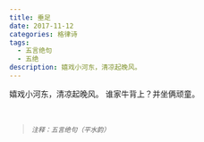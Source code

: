 ```yaml
---
title: 垂足
date: 2017-11-12
categories: 格律诗
tags:
  - 五言绝句
  - 五绝
description: 嬉戏小河东，清凉起晚风。
---
```


嬉戏小河东，清凉起晚风。
谁家牛背上？并坐俩顽童。

<br/>
<blockquote>
<p><small><i>注释：五言绝句（平水韵）</i></small></p>
</blockquote>